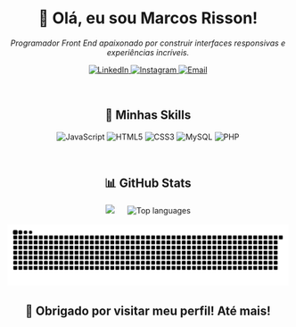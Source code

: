 <h1 align="center">💜 Olá, eu sou Marcos Risson!</h1>

<p align="center">
  <em>Programador Front End apaixonado por construir interfaces responsivas e experiências incríveis.</em>
</p>

<p align="center">
  <a href="https://www.linkedin.com/in/marcosrisson/" target="_blank">
    <img src="https://img.shields.io/badge/LinkedIn-0077B5?style=for-the-badge&logo=linkedin&logoColor=white" alt="LinkedIn">
  </a>
  
  <a href="https://www.instagram.com/marcos_riss0n/" target="_blank">
    <img src="https://img.shields.io/badge/Instagram-E4405F?style=for-the-badge&logo=instagram&logoColor=white" alt="Instagram">
  </a>
  
  <a href="mailto:marcospvcentino@gmail.com" target="_blank">
    <img src="https://img.shields.io/badge/Email-D14836?style=for-the-badge&logo=gmail&logoColor=white" alt="Email">
  </a>
</p>



<br/>

<h2 align="center">🚀 Minhas Skills</h2>

<p align="center">
  <img src="https://img.shields.io/badge/JavaScript-F7DF1E?style=for-the-badge&logo=javascript&logoColor=black" alt="JavaScript">
  <img src="https://img.shields.io/badge/HTML5-E34F26?style=for-the-badge&logo=html5&logoColor=white" alt="HTML5">
  <img src="https://img.shields.io/badge/CSS3-1572B6?style=for-the-badge&logo=css3&logoColor=white" alt="CSS3">
  <img src="https://img.shields.io/badge/MySQL-4479A1?style=for-the-badge&logo=mysql&logoColor=white" alt="MySQL">
  <img src="https://img.shields.io/badge/PHP-777BB4?style=for-the-badge&logo=php&logoColor=white" alt="PHP">
</p>


<br/>

<div align="center">
 <h2>📊 GitHub Stats</h2>
  <img src="https://github-readme-stats.vercel.app/api?username=CaiqueOrtega&show_icons=true&theme=dark" width="400"  />
  &nbsp;&nbsp;&nbsp;&nbsp; 
  <img src="https://github-readme-stats.vercel.app/api/top-langs/?username=CaiqueOrtega&theme=dark&hide_border=false&include_all_commits=true&count_private=false&layout=compact" alt="Top languages"/>
</div>

<br/> 

<picture>
  <source media="(prefers-color-scheme: dark)" srcset="https://raw.githubusercontent.com/MarcosRisson/MarcosRisson/output/github-contribution-grid-snake-dark.svg">
  <source media="(prefers-color-scheme: light)" srcset="https://raw.githubusercontent.com/MarcosRisson/MarcosRisson/output/github-contribution-grid-snake.svg">
  <img alt="github contribution grid snake animation" src="https://raw.githubusercontent.com/MarcosRisson/MarcosRisson/output/github-contribution-grid-snake.svg">
</picture>



<br/>

<p align="center">
  <h2 align="center">👋 Obrigado por visitar meu perfil! Até mais!</h2>
</p>

